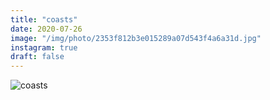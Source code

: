 ```yaml
---
title: "coasts"
date: 2020-07-26
image: "/img/photo/2353f812b3e015289a07d543f4a6a31d.jpg"
instagram: true
draft: false
---
```


![coasts](/img/photo/2353f812b3e015289a07d543f4a6a31d.jpg)

